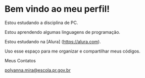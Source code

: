 # Bem vindo ao meu perfil!

Estou estudando a disciplina de PC.

Estou aprendendo algumas linguagens de programação.

Estou estudando na [Alura] (https://alura.com).

Uso esse espaço para me organizar e compartilhar meus códigos.

Meus Contatos

polyanna.mira@escola.pr.gov.br
